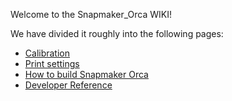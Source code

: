 Welcome to the Snapmaker_Orca WIKI!

We have divided it roughly into the following pages:

- [Calibration](./Calibration)
- [Print settings](./Print-settings)
- [How to build Snapmaker Orca](./How-to-build)
- [Developer Reference](./developer-reference/Home)
